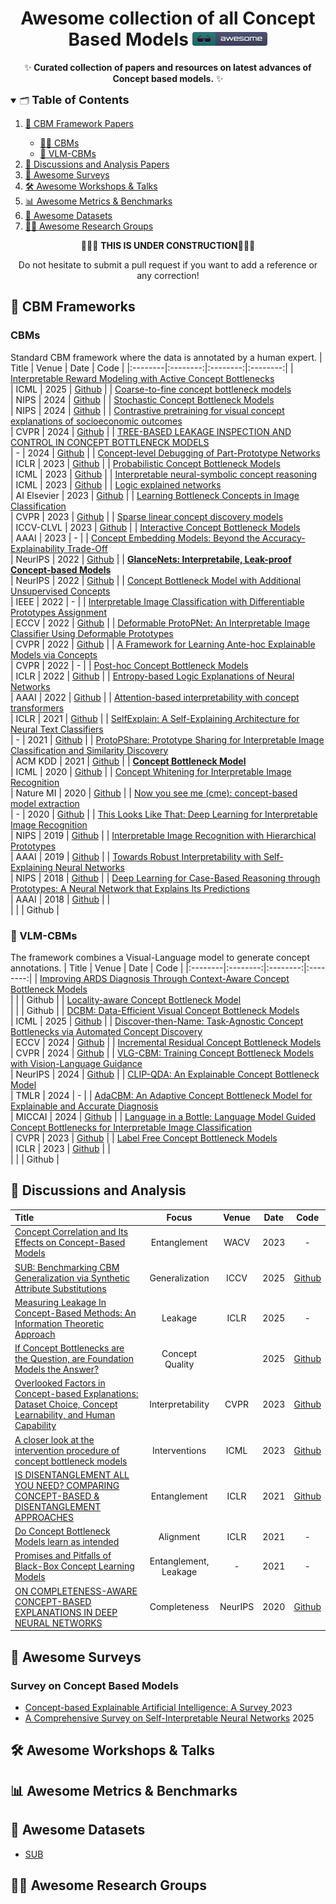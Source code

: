 <a name="readme-head"></a>
<h1 align="center"> Awesome collection of all Concept Based Models <a href="https://github.com/debryu/Awesome-CBMs"><img src="figures/awesome.svg" alt="Awesome" width="120"></a></h1> 
<p align="center">
    ✨<b> Curated collection of papers and resources on latest advances of Concept based models.</b> ✨
</p>

<details open>
<summary>🗂️ <font size="4"><b>Table of Contents</b></font></summary>
<ol>
<li><a href="#-cbm-frameworks">📖 CBM Framework Papers</a></li>
  <ul>
    <li><a href="#cbms">👨‍⚕️ CBMs</a></li>
    <li><a href="#-vlm-cbms">🤖 VLM-CBMs</a></li>
  </ul>
<li><a href="#-discussions-and-analysis">🔬 Discussions and Analysis Papers</a></li>
<li><a href="#-awesome-surveys">📖 Awesome Surveys</a></li>
<li><a href="#-awesome-workshops--talks">🛠️ Awesome Workshops & Talks</a></li>
<li><a href="#-awesome-metrics--benchmarks">📊 Awesome Metrics & Benchmarks</a></li>
<li><a href="#-awesome-datasets">💾 Awesome Datasets</a></li>
<li><a href="#-awesome-research-groups">👩‍🏫 Awesome Research Groups</a></li>
</ol>
</details>

<p align="center">
    🚧🚧🚧 <b>THIS IS UNDER CONSTRUCTION</b>🚧🚧🚧
</p>
<p align="center">
    Do not hesitate to submit a pull request if you want to add a reference or any correction!
</p>

## 📖 CBM Frameworks
### CBMs
Standard CBM framework where the data is annotated by a human expert.
|  Title  |   Venue  |   Date   |   Code   |
|:--------|:--------:|:--------:|:--------:|
| [Interpretable Reward Modeling with Active Concept Bottlenecks](https://arxiv.org/pdf/2507.04695) <br> | ICML | 2025 | [Github](https://github.com/sonialagunac/cb-rm-workshop) |
| [Coarse-to-fine concept bottleneck models](https://proceedings.neurips.cc/paper_files/paper/2024/file/bdeab378efe6eb289714e2a5abc6ed42-Paper-Conference.pdf) <br> | NIPS | 2024 | [Github](https://github.com/konpanousis/Coarse-To-Fine-CBMs) |
| [Stochastic Concept Bottleneck Models](https://proceedings.neurips.cc/paper_files/paper/2024/file/5c7894ac8788555f1cecf536f1e0fd35-Paper-Conference.pdf) <br> | NIPS | 2024 | [Github](https://github.com/mvandenhi/SCBM) |
| [Contrastive pretraining for visual concept explanations of socioeconomic outcomes](https://openaccess.thecvf.com/content/CVPR2024W/EarthVision/papers/Obadic_Contrastive_Pretraining_for_Visual_Concept_Explanations_of_Socioeconomic_Outcomes_CVPRW_2024_paper.pdf) <br> | CVPR | 2024 | [Github](https://github.com/IvicaObadic/rnc-4-visual-concept-explanations) |
| [TREE-BASED LEAKAGE INSPECTION AND CONTROL IN CONCEPT BOTTLENECK MODELS](https://arxiv.org/pdf/2410.06352) <br> | - | 2024 | [Github](https://github.com/ai4ai-lab/mixed-cbm-with-trees) |
| [Concept-level Debugging of Part-Prototype Networks](https://arxiv.org/pdf/2205.15769) <br> | ICLR | 2023 | [Github](https://github.com/abonte/protopdebug) |
| [Probabilistic Concept Bottleneck Models](https://arxiv.org/pdf/2306.01574) <br> | ICML | 2023 | [Github](https://github.com/ejkim47/prob-cbm) |
| [Interpretable neural-symbolic concept reasoning](https://arxiv.org/pdf/2304.14068) <br> | ICML | 2023 | [Github](https://github.com/pietrobarbiero/pytorch_explain) |
| [Logic explained networks](https://arxiv.org/pdf/2108.05149) <br> | AI Elsevier | 2023 | [Github](https://github.com/pietrobarbiero/logic_explained_networks) |
| [Learning Bottleneck Concepts in Image Classification](https://arxiv.org/pdf/2304.10131) <br> | CVPR | 2023 | [Github](https://github.com/wbw520/BotCL) |
| [Sparse linear concept discovery models](https://openaccess.thecvf.com/content/ICCV2023W/CLVL/papers/Panousis_Sparse_Linear_Concept_Discovery_Models_ICCVW_2023_paper.pdf) <br> | ICCV-CLVL | 2023 | [Github](https://github.com/konpanousis/ConceptDiscoveryModels) |
| [Interactive Concept Bottleneck Models](https://ojs.aaai.org/index.php/AAAI/article/view/25736) <br> | AAAI | 2023 | - |
| [Concept Embedding Models: Beyond the Accuracy-Explainability Trade-Off](https://arxiv.org/pdf/2209.09056) <br> | NeurIPS | 2022 | [Github](https://github.com/mateoespinosa/cem/) |
| [**GlanceNets: Interpretabile, Leak-proof Concept-based Models**](https://arxiv.org/pdf/2205.15612) <br> | NeurIPS | 2022 | [Github](https://github.com/ema-marconato/glancenet) |
| [Concept Bottleneck Model with Additional Unsupervised Concepts](https://arxiv.org/pdf/2202.01459) <br> | IEEE | 2022 | - |
| [Interpretable Image Classification with Differentiable Prototypes Assignment](https://arxiv.org/pdf/2112.02902) <br> | ECCV | 2022 | [Github](https://github.com/gmum/ProtoPool) |
| [Deformable ProtoPNet: An Interpretable Image Classifier Using Deformable Prototypes](https://arxiv.org/pdf/2111.15000) <br> | CVPR | 2022 | [Github](https://github.com/jdonnelly36/Deformable-ProtoPNet) |
| [A Framework for Learning Ante-hoc Explainable Models via Concepts](https://arxiv.org/pdf/2108.11761) <br> | CVPR | 2022 | - |
| [Post-hoc Concept Bottleneck Models](https://arxiv.org/pdf/2205.15480.pdf) <br> | ICLR | 2022 | [Github](https://github.com/mertyg/post-hoc-cbm) |
| [Entropy-based Logic Explanations of Neural Networks](https://arxiv.org/pdf/2106.06804) <br> | AAAI | 2022 | [Github](https://github.com/pietrobarbiero/entropy-lens) |
| [Attention-based interpretability with concept transformers](https://openreview.net/pdf?id=kAa9eDS0RdO) <br> | ICLR | 2021 | [Github](https://github.com/ibm/concept_transformer) |
| [SelfExplain: A Self-Explaining Architecture for Neural Text Classifiers](https://arxiv.org/pdf/2103.12279) <br> | - | 2021 | [Github](https://github.com/dheerajrajagopal/SelfExplain) |
| [ProtoPShare: Prototype Sharing for Interpretable Image Classification and Similarity Discovery](https://arxiv.org/pdf/2011.14340) <br> | ACM KDD | 2021 | [Github](https://github.com/gmum/ProtoPShare) |
| [**Concept Bottleneck Model**](https://proceedings.mlr.press/v119/koh20a) <br> | ICML | 2020 | [Github](https://github.com/yewsiang/ConceptBottleneck) |
| [Concept Whitening for Interpretable Image Recognition](https://arxiv.org/pdf/2002.01650) <br> | Nature MI | 2020 | [Github](https://github.com/zhiCHEN96/ConceptWhitening) |
| [Now you see me (cme): concept-based model extraction](https://arxiv.org/pdf/2010.13233) <br> | - | 2020 | [Github](https://github.com/dmitrykazhdan/CME) |
| [This Looks Like That: Deep Learning for Interpretable Image Recognition](https://arxiv.org/pdf/1806.10574) <br> | NIPS | 2019 | [Github](https://github.com/cfchen-duke/ProtoPNet) |
| [Interpretable Image Recognition with Hierarchical Prototypes](https://arxiv.org/pdf/1906.10651) <br> | AAAI | 2019 | [Github](https://github.com/peterbhase/interpretable-image) |
| [Towards Robust Interpretability with Self-Explaining Neural Networks](https://arxiv.org/pdf/1806.07538) <br> | NIPS | 2018 | [Github](https://github.com/AmanDaVinci/SENN?tab=readme-ov-file#documentation) |
| [Deep Learning for Case-Based Reasoning through Prototypes: A Neural Network that Explains Its Predictions](https://arxiv.org/pdf/1710.04806) <br> | AAAI | 2018 | [Github](https://github.com/OscarcarLi/PrototypeDL) |
| <br> |  |  | Github |

### 🤖 VLM-CBMs
The framework combines a Visual-Language model to generate concept annotations.
|  Title  |   Venue  |   Date   |   Code   |
|:--------|:--------:|:--------:|:--------:|
| [Improving ARDS Diagnosis Through Context-Aware Concept Bottleneck Models](https://arxiv.org/pdf/2508.09719) <br> |  |  | Github |
| [Locality-aware Concept Bottleneck Model](https://arxiv.org/pdf/2508.14562) <br> |  |  | Github |
| [DCBM: Data-Efficient Visual Concept Bottleneck Models](https://arxiv.org/pdf/2412.11576) <br> | ICML | 2025 | [Github](https://github.com/KathPra/DCBM) |
| [Discover-then-Name: Task-Agnostic Concept Bottlenecks via Automated Concept Discovery](https://arxiv.org/pdf/2407.14499) <br> | ECCV | 2024 | [Github](https://github.com/neuroexplicit-saar/Discover-then-Name) |
| [Incremental Residual Concept Bottleneck Models](https://arxiv.org/pdf/2404.08978) <br> | CVPR | 2024 | [Github](https://github.com/HelloSCM/Res-CBM) |
| [VLG-CBM: Training Concept Bottleneck Models with Vision-Language Guidance](https://arxiv.org/pdf/2408.01432) <br> | NeurIPS | 2024 | [Github](https://github.com/Trustworthy-ML-Lab/VLG-CBM) |
| [CLIP-QDA: An Explainable Concept Bottleneck Model](https://arxiv.org/pdf/2312.00110) <br> | TMLR | 2024 | - |
| [AdaCBM: An Adaptive Concept Bottleneck Model for Explainable and Accurate Diagnosis](https://arxiv.org/html/2408.02001v1) <br> | MICCAI | 2024 | [Github](https://github.com/AIML-MED/AdaCBM) |
| [Language in a Bottle: Language Model Guided Concept Bottlenecks for Interpretable Image Classification](https://arxiv.org/pdf/2211.11158.pdf) <br> | CVPR | 2023 | [Github](https://github.com/YueYANG1996/LaBo) |
| [Label Free Concept Bottleneck Models](https://arxiv.org/pdf/2304.06129.pdf) <br> | ICLR | 2023 | [Github](https://github.com/Trustworthy-ML-Lab/Label-free-CBM) |
| <br> |  |  | Github |



## 🔬 Discussions and Analysis
|  Title  |     Focus     |  Venue  |   Date   |   Code   |
|:--------|:-------------:|:-------:|:--------:|:--------:|
| [Concept Correlation and Its Effects on Concept-Based Models](https://openaccess.thecvf.com/content/WACV2023/papers/Heidemann_Concept_Correlation_and_Its_Effects_on_Concept-Based_Models_WACV_2023_paper.pdf) <br> | Entanglement | WACV | 2023 | - |
| [SUB: Benchmarking CBM Generalization via Synthetic Attribute Substitutions](https://arxiv.org/pdf/2507.23784) <br> | Generalization | ICCV | 2025 | [Github](https://github.com/ExplainableML/sub) |
| [Measuring Leakage In Concept-Based Methods: An Information Theoretic Approach](https://arxiv.org/pdf/2504.09459) <br> | Leakage | ICLR | 2025 | - |
| [If Concept Bottlenecks are the Question, are Foundation Models the Answer?](https://arxiv.org/pdf/2504.19774) <br> | Concept Quality |  | 2025 | [Github](https://github.com/debryu/CQA) |
| [Overlooked Factors in Concept-based Explanations: Dataset Choice, Concept Learnability, and Human Capability](https://arxiv.org/pdf/2207.09615) <br> | Interpretability | CVPR | 2023 | [Github](https://github.com/princetonvisualai/OverlookedFactors) |
| [A closer look at the intervention procedure of concept bottleneck models](https://arxiv.org/pdf/2302.14260.pdf) <br> | Interventions | ICML | 2023 | [Github](https://github.com/ssbin4/Closer-Intervention-CBM) |
| [IS DISENTANGLEMENT ALL YOU NEED? COMPARING CONCEPT-BASED & DISENTANGLEMENT APPROACHES](https://arxiv.org/pdf/2104.06917) <br> | Entanglement | ICLR | 2021 | [Github](https://github.com/dmitrykazhdan/concept-based-xai) |
| [Do Concept Bottleneck Models learn as intended](https://arxiv.org/abs/2105.04289) <br> | Alignment | ICLR | 2021 | - |
| [Promises and Pitfalls of Black-Box Concept Learning Models](https://arxiv.org/pdf/2106.13314.pdf)  <br> | Entanglement, Leakage | - | 2021 | - |
| [ON COMPLETENESS-AWARE CONCEPT-BASED EXPLANATIONS IN DEEP NEURAL NETWORKS](https://arxiv.org/pdf/1910.07969) <br> | Completeness | NeurIPS | 2020 | [Github](https://github.com/chihkuanyeh/concept_exp) |



## 📖 Awesome Surveys
### Survey on Concept Based Models
- [Concept-based Explainable Artificial Intelligence: A Survey
](https://arxiv.org/pdf/2312.12936.pdf) 2023
- [A Comprehensive Survey on Self-Interpretable Neural Networks](https://arxiv.org/pdf/2501.15638) 2025


## 🛠️ Awesome Workshops & Talks

## 📊 Awesome Metrics & Benchmarks

## 💾 Awesome Datasets
- [SUB](https://huggingface.co/datasets/Jessica-bader/SUB)

## 👩‍🏫 Awesome Research Groups

